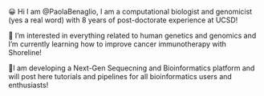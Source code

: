 😀 Hi I am @PaolaBenaglio, I am a computational biologist and genomicist (yes a real word) with 8 years of post-doctorate experience at UCSD! 

👀 I’m interested in everything related to human genetics and genomics and I’m currently learning how to improve cancer immunotherapy with Shoreline!

🧬I am developing a Next-Gen Sequecning and Bioinformatics platform and will post here tutorials and pipelines for all bioinformatics users and enthusiasts!

<!---
PaolaBenaglio/PaolaBenaglio is a ✨ special ✨ repository because its `README.md` (this file) appears on your GitHub profile.
You can click the Preview link to take a look at your changes.
--->
